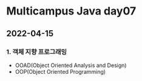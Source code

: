 # Multicampus Java day07

## 2022-04-15

>

### 1. 객체 지향 프로그래밍

- OOAD(Object Oriented Analysis and Design)
- OOP(Object Oriented Programming)